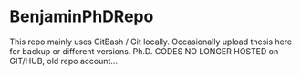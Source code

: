 # BenjaminPhDRepo

This repo mainly uses GitBash / Git locally. Occasionally upload thesis here for backup or different versions. 
Ph.D. CODES NO LONGER HOSTED on GIT/HUB, old repo account...
